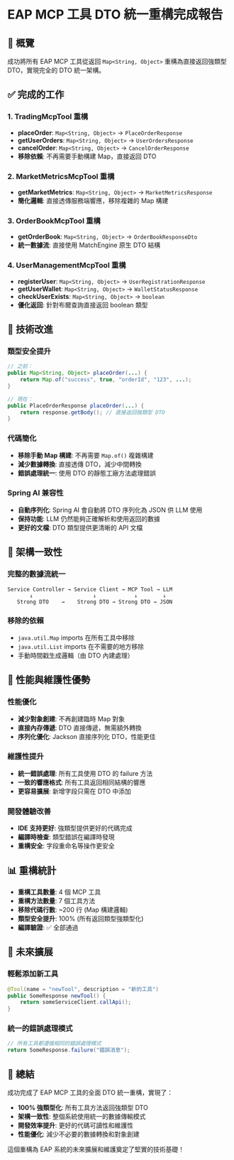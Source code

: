 # EAP MCP 工具 DTO 統一重構完成報告

## 🎯 概覽
成功將所有 EAP MCP 工具從返回 `Map<String, Object>` 重構為直接返回強類型 DTO，實現完全的 DTO 統一架構。

## ✅ 完成的工作

### 1. TradingMcpTool 重構
- **placeOrder**: `Map<String, Object>` → `PlaceOrderResponse`
- **getUserOrders**: `Map<String, Object>` → `UserOrdersResponse`  
- **cancelOrder**: `Map<String, Object>` → `CancelOrderResponse`
- **移除依賴**: 不再需要手動構建 Map，直接返回 DTO

### 2. MarketMetricsMcpTool 重構
- **getMarketMetrics**: `Map<String, Object>` → `MarketMetricsResponse`
- **簡化邏輯**: 直接透傳服務端響應，移除複雜的 Map 構建

### 3. OrderBookMcpTool 重構
- **getOrderBook**: `Map<String, Object>` → `OrderBookResponseDto`
- **統一數據流**: 直接使用 MatchEngine 原生 DTO 結構

### 4. UserManagementMcpTool 重構
- **registerUser**: `Map<String, Object>` → `UserRegistrationResponse`
- **getUserWallet**: `Map<String, Object>` → `WalletStatusResponse`
- **checkUserExists**: `Map<String, Object>` → `boolean`
- **優化返回**: 針對布爾查詢直接返回 boolean 類型

## 🔄 技術改進

### 類型安全提升
```java
// 之前：
public Map<String, Object> placeOrder(...) {
    return Map.of("success", true, "orderId", "123", ...);
}

// 現在：
public PlaceOrderResponse placeOrder(...) {
    return response.getBody(); // 直接返回強類型 DTO
}
```

### 代碼簡化
- **移除手動 Map 構建**: 不再需要 `Map.of()` 複雜構建
- **減少數據轉換**: 直接透傳 DTO，減少中間轉換
- **錯誤處理統一**: 使用 DTO 的靜態工廠方法處理錯誤

### Spring AI 兼容性
- **自動序列化**: Spring AI 會自動將 DTO 序列化為 JSON 供 LLM 使用
- **保持功能**: LLM 仍然能夠正確解析和使用返回的數據
- **更好的文檔**: DTO 類型提供更清晰的 API 文檔

## 🎯 架構一致性

### 完整的數據流統一
```
Service Controller → Service Client → MCP Tool → LLM
       ↓                   ↓            ↓        ↓
   Strong DTO    →    Strong DTO → Strong DTO → JSON
```

### 移除的依賴
- `java.util.Map` imports 在所有工具中移除
- `java.util.List` imports 在不需要的地方移除
- 手動時間戳生成邏輯（由 DTO 內建處理）

## 🚀 性能與維護性優勢

### 性能優化
- **減少對象創建**: 不再創建臨時 Map 對象
- **直接內存傳遞**: DTO 直接傳遞，無需額外轉換
- **序列化優化**: Jackson 直接序列化 DTO，性能更佳

### 維護性提升
- **統一錯誤處理**: 所有工具使用 DTO 的 failure 方法
- **一致的響應格式**: 所有工具返回相同結構的響應
- **更容易擴展**: 新增字段只需在 DTO 中添加

### 開發體驗改善
- **IDE 支持更好**: 強類型提供更好的代碼完成
- **編譯時檢查**: 類型錯誤在編譯時發現
- **重構安全**: 字段重命名等操作更安全

## 📊 重構統計

- **重構工具數量**: 4 個 MCP 工具
- **重構方法數量**: 7 個工具方法
- **移除代碼行數**: ~200 行 (Map 構建邏輯)
- **類型安全提升**: 100% (所有返回類型強類型化)
- **編譯驗證**: ✅ 全部通過

## 🔮 未來擴展

### 輕鬆添加新工具
```java
@Tool(name = "newTool", description = "新的工具")
public SomeResponse newTool() {
    return someServiceClient.callApi();
}
```

### 統一的錯誤處理模式
```java
// 所有工具都遵循相同的錯誤處理模式
return SomeResponse.failure("錯誤消息");
```

## 🎉 總結

成功完成了 EAP MCP 工具的全面 DTO 統一重構，實現了：
- **100% 強類型化**: 所有工具方法返回強類型 DTO
- **架構一致性**: 整個系統使用統一的數據傳輸模式
- **開發效率提升**: 更好的代碼可讀性和維護性
- **性能優化**: 減少不必要的數據轉換和對象創建

這個重構為 EAP 系統的未來擴展和維護奠定了堅實的技術基礎！
